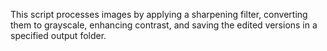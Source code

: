 This script processes images by applying a sharpening filter, converting them to grayscale, enhancing contrast, and saving the edited versions in a specified output folder.
